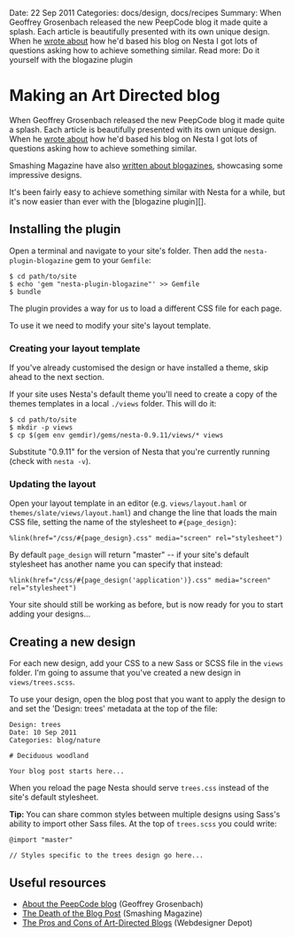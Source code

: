 Date: 22 Sep 2011
Categories: docs/design, docs/recipes
Summary: When Geoffrey Grosenbach released the new PeepCode blog it made quite a splash. Each article is beautifully presented with its own unique design. When he [wrote about][peepcode] how he'd based his blog on Nesta I got lots of questions asking how to achieve something similar.
Read more: Do it yourself with the blogazine plugin

# Making an Art Directed blog

When Geoffrey Grosenbach released the new PeepCode blog it made quite a
splash. Each article is beautifully presented with its own unique
design. When he [wrote about][peepcode] how he'd based his blog on Nesta
I got lots of questions asking how to achieve something similar.

Smashing Magazine have also [written about blogazines][smashing],
showcasing some impressive designs.

It's been fairly easy to achieve something similar with Nesta for a
while, but it's now easier than ever with the [blogazine plugin][].

## Installing the plugin

Open a terminal and navigate to your site's folder. Then add the
`nesta-plugin-blogazine` gem to your `Gemfile`:

    $ cd path/to/site
    $ echo 'gem "nesta-plugin-blogazine"' >> Gemfile
    $ bundle

The plugin provides a way for us to load a different CSS file for each
page.

To use it we need to modify your site's layout template.

### Creating your layout template

If you've already customised the design or have installed a theme, skip
ahead to the next section.

If your site uses Nesta's default theme you'll need to create a copy of
the themes templates in a local `./views` folder. This will do it:

    $ cd path/to/site
    $ mkdir -p views
    $ cp $(gem env gemdir)/gems/nesta-0.9.11/views/* views

Substitute "0.9.11" for the version of Nesta that you're currently
running (check with `nesta -v`).

### Updating the layout

Open your layout template in an editor (e.g. `views/layout.haml` or
`themes/slate/views/layout.haml`) and change the line that loads the
main CSS file, setting the name of the stylesheet to `#{page_design}`:

    %link(href="/css/#{page_design}.css" media="screen" rel="stylesheet")

By default `page_design` will return "master" -- if your site's default
stylesheet has another name you can specify that instead:

    %link(href="/css/#{page_design('application')}.css" media="screen" rel="stylesheet")

Your site should still be working as before, but is now ready for you to
start adding your designs...

## Creating a new design

For each new design, add your CSS to a new Sass or SCSS file in the
`views` folder. I'm going to assume that you've created a new design in
`views/trees.scss`.

To use your design, open the blog post that you want to apply the design
to and set the 'Design: trees' metadata at the top of the file:

    Design: trees
    Date: 10 Sep 2011
    Categories: blog/nature

    # Deciduous woodland

    Your blog post starts here...

When you reload the page Nesta should serve `trees.css` instead of the
site's default stylesheet.

**Tip:** You can share common styles between multiple designs using
Sass's ability to import other Sass files. At the top of `trees.scss`
you could write:

    @import "master"

    // Styles specific to the trees design go here...

## Useful resources

* [About the PeepCode blog][peepcode] (Geoffrey Grosenbach)
* [The Death of the Blog Post][smashing] (Smashing Magazine)
* [The Pros and Cons of Art-Directed Blogs][depot] (Webdesigner Depot)

[peepcode]: http://blog.peepcode.com/tutorials/2010/about-this-blog
[smashing]: http://www.smashingmagazine.com/the-death-of-the-blog-post/
[depot]: http://www.webdesignerdepot.com/2011/03/the-pros-and-cons-of-art-directed-blogs/
